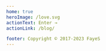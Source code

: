 ```yaml
---
home: true
heroImage: /love.svg
actionText: Enter →
actionLink: /blog/

footer: Copyright © 2017-2023 FayeS 
---
```


